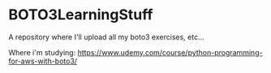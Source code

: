 # BOTO3LearningStuff
A repository where I'll upload all my boto3 exercises, etc...

Where i'm studying: https://www.udemy.com/course/python-programming-for-aws-with-boto3/

